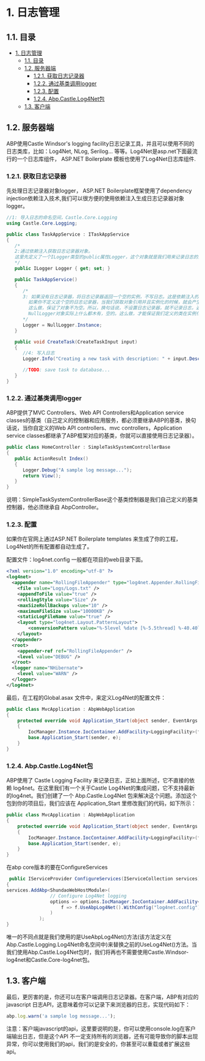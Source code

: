 # 1. 日志管理

## 1.1. 目录

<!-- TOC -->

- [1. 日志管理](#1)
    - [1.1. 目录](#11)
    - [1.2. 服务器端](#12)
        - [1.2.1. 获取日志记录器](#121)
        - [1.2.2. 通过基类调用logger](#122-logger)
        - [1.2.3. 配置](#123)
        - [1.2.4. Abp.Castle.Log4Net包](#124-abpcastlelog4net)
    - [1.3. 客户端](#13)

<!-- /TOC -->

## 1.2. 服务器端

ABP使用Castle Windsor's logging facility日志记录工具，并且可以使用不同的日志类库，比如：Log4Net, NLog, Serilog... 等等。Log4Net是asp.net下面最流行的一个日志库组件， ASP.NET Boilerplate 模板也使用了Log4Net日志库组件.

### 1.2.1. 获取日志记录器

先处理日志记录器对象logger， ASP.NET Boilerplate框架使用了dependency injection依赖注入技术,我们可以很方便的使用依赖注入生成日志记录器对象logger。

```c#
//1: 导入日志的命名空间，Castle.Core.Logging
using Castle.Core.Logging;

public class TaskAppService : ITaskAppService
{
   /*
   2:通过依赖注入获取日志记录器对象。
   这里先定义了一个ILogger类型的public属性Logger，这个对象就是我们用来记录日志的对象。在创建了TaskAppService对象（就是我们应用中定义的任务）以后，通过属性注入的方式来实现。
   */
   public ILogger Logger { get; set; }

   public TaskAppService()
   {
      /*
      3: 如果没有日志记录器，将日志记录器返回一个空的实例，不写日志。这是依赖注入的最佳实现方式，
        如果你不定义这个空的日志记录器，当我们获取对象引用并且实例化的时候，就会产生异常。
        这么做，保证了对象不为空。所以，换句话说，不设置日志记录器，就不记录日志，返回一个null的对象。
        NullLogger对象实际上什么都木有，空的。这么做，才能保证我们定义的类在实例化时正常运作。
      */
      Logger = NullLogger.Instance;
   }

   public void CreateTask(CreateTaskInput input) 
   {
      //4: 写入日志
      Logger.Info("Creating a new task with description: " + input.Description);

      //TODO: save task to database...
   }
}
```

### 1.2.2. 通过基类调用logger

ABP提供了MVC Controllers、Web API Controllers和Application service classes的基类（自己定义的控制器和应用服务，都必须要继承ABP的基类，换句话说，当你自定义的Web API controllers、mvc controllers，Application service classes都继承了ABP框架对应的基类，你就可以直接使用日志记录器）。

```c#
public class HomeController : SimpleTaskSystemControllerBase
{
   public ActionResult Index()
   {
      Logger.Debug("A sample log message...");
      return View();
   }
}
```

说明：SimpleTaskSystemControllerBase这个基类控制器是我们自己定义的基类控制器，他必须继承自 AbpController。

### 1.2.3. 配置

如果你在官网上通过ASP.NET Boilerplate templates 来生成了你的工程，Log4Net的所有配置都自动生成了。

配置文件：log4net.config 一般都在项目的web目录下面。

```xml
<?xml version="1.0" encoding="utf-8" ?>
<log4net>
  <appender name="RollingFileAppender" type="log4net.Appender.RollingFileAppender" >
    <file value="Logs/Logs.txt" />
    <appendToFile value="true" />
    <rollingStyle value="Size" />
    <maxSizeRollBackups value="10" />
    <maximumFileSize value="10000KB" />
    <staticLogFileName value="true" />
    <layout type="log4net.Layout.PatternLayout">
        <conversionPattern value="%-5level %date [%-5.5thread] %-40.40logger - %message%newline" />
    </layout>
  </appender>
  <root>
    <appender-ref ref="RollingFileAppender" />
    <level value="DEBUG" />
  </root>
  <logger name="NHibernate">
    <level value="WARN" />
  </logger>
</log4net>
```

最后，在工程的Global.asax 文件中，来定义Log4Net的配置文件：

```c#
public class MvcApplication : AbpWebApplication
{
    protected override void Application_Start(object sender, EventArgs e)
    {
        IocManager.Instance.IocContainer.AddFacility<LoggingFacility>(f => f.UseLog4Net().WithConfig("log4net.config"));
        base.Application_Start(sender, e);
    }
}
```

### 1.2.4. Abp.Castle.Log4Net包

ABP使用了 Castle Logging Facility 来记录日志，正如上面所述，它不直接的依赖 log4net。在这里我们有一个关于Castle Log4Net的集成问题，它不支持最新的log4net。我们创建了一个 Abp.Castle.Log4Net 包来解决这个问题。添加这个包到你的项目后，我们应该在 Application_Start 里修改我们的代码，如下所示：

```c#
public class MvcApplication : AbpWebApplication
{
    protected override void Application_Start(object sender, EventArgs e)
    {
        IocManager.Instance.IocContainer.AddFacility<LoggingFacility>(f => f.UseAbpLog4Net().WithConfig("log4net.config"));
        base.Application_Start(sender, e);
    }
}
```

在abp core版本的要在ConfigureServices

```c#
 public IServiceProvider ConfigureServices(IServiceCollection services)
{
services.AddAbp<ShundaoWebHostModule>(
                // Configure Log4Net logging
                options => options.IocManager.IocContainer.AddFacility<LoggingFacility>(
                    f => f.UseAbpLog4Net().WithConfig("log4net.config")
                )
            );
}
```

唯一的不同点就是我们使用的是UseAbpLog4Net()方法(该方法定义在Abp.Castle.Logging.Log4Net命名空间中)来替换之前的UseLog4Net()方法。当我们使用Abp.Castle.Log4Net包时，我们将再也不需要使用Castle.Windsor-log4net和Castle.Core-log4net包。

## 1.3. 客户端

最后，更厉害的是，你还可以在客户端调用日志记录器。在客户端，ABP有对应的 javascript 日志API，这意味着你可以记录下来浏览器的日志，实现代码如下：

```javascript
abp.log.warn('a sample log message...');
```

注意：客户端javascript的api，这里要说明的是，你可以使用console.log在客户端输出日志，但是这个API 不一定支持所有的浏览器，还有可能导致你的脚本出现异常，你可以使用我们的api，我们的是安全的，你甚至可以重载或者扩展这些api。
